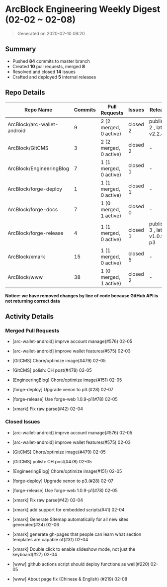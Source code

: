 # ArcBlock Engineering Weekly Digest (02-02 ~ 02-08)

> Generated on 2020-02-10 09:20

## Summary

* Pushed **84** commits to master branch
* Created **10** pull requests, merged **8**
* Resolved and closed **14** issues
* Crafted and deployed **5** internal releases

## Repo Details

| Repo Name                   | Commits | Pull Requests          | Issues   | Releases                       |
| --------------------------- | ------- | ---------------------- | -------- | ------------------------------ |
| ArcBlock/arc-wallet-android | 9       | 2 (2 merged, 0 active) | closed 2 | published 2 , latest v2.2.4    |
| ArcBlock/GitCMS             | 3       | 2 (2 merged, 0 active) | closed 2 | -                              |
| ArcBlock/EngineeringBlog    | 7       | 1 (1 merged, 0 active) | closed 1 | -                              |
| ArcBlock/forge-deploy       | 1       | 1 (1 merged, 0 active) | closed 1 | -                              |
| ArcBlock/forge-docs         | 7       | 1 (0 merged, 1 active) | closed 0 | -                              |
| ArcBlock/forge-release      | 4       | 1 (1 merged, 0 active) | closed 1 | published 3 , latest v1.0.9-p3 |
| ArcBlock/xmark              | 15      | 1 (1 merged, 0 active) | closed 5 | -                              |
| ArcBlock/www                | 38      | 1 (0 merged, 1 active) | closed 2 | -                              |

**Notice: we have removed changes by line of code because GitHub API is not returning correct data**

## Activity Details

### Merged Pull Requests

- [arc-wallet-android] imprve account manage(#576) 02-05
- [arc-wallet-android] improve wallet features(#575) 02-03
- [GitCMS] Chore/optimize image(#479) 02-05
- [GitCMS] polish: CH post(#478) 02-05
- [EngineeringBlog] Chore/optimize image(#151) 02-05
- [forge-deploy] Upgrade xenon to p3.(#28) 02-07

- [forge-release] Use forge-web 1.0.9-p1(#78) 02-05
- [xmark] Fix raw parse(#42) 02-04


### Closed Issues

- [arc-wallet-android] imprve account manage(#576) 02-05
- [arc-wallet-android] improve wallet features(#575) 02-03
- [GitCMS] Chore/optimize image(#479) 02-05
- [GitCMS] polish: CH post(#478) 02-05
- [EngineeringBlog] Chore/optimize image(#151) 02-05
- [forge-deploy] Upgrade xenon to p3.(#28) 02-07

- [forge-release] Use forge-web 1.0.9-p1(#78) 02-05
- [xmark] Fix raw parse(#42) 02-04
- [xmark] add support for embedded scripts(#41) 02-04
- [xmark] Generate Sitemap automatically for all new sites generated(#34) 02-06
- [xmark] generate gh-pages that people can learn what section templates are capable of(#31) 02-04
- [xmark] Double click to enable slideshow mode, not just the keyboard(#27) 02-04
- [www] github actions script should deploy functions as well(#220) 02-05
- [www] About page fix (Chinese & English) (#219) 02-08
